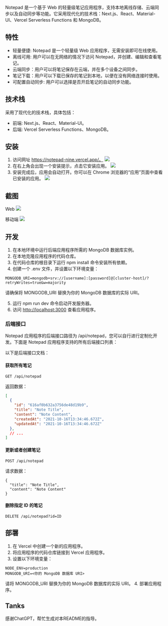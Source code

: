 Notepad 是一个基于 Web 的轻量级笔记应用程序，支持本地离线存储、云端同步以及自动同步等功能。它采用现代化的技术栈：Next.js、React、Material-UI、Vercel Serverless Functions 和 MongoDB。


## 特性
* 轻量便捷: Notepad 是一个轻量级 Web 应用程序，无需安装即可在线使用。
* 离线可用: 用户可以在无网络的情况下访问 Notepad，并创建、编辑和查看笔记。
* 云端同步：用户可以将笔记保存在云端，并在多个设备之间同步。
* 笔记下载：用户可以下载已保存的笔记到本地，以便在没有网络连接时使用。
* 可配置自动同步: 用户可以选择是否开启笔记的自动同步功能。


## 技术栈
采用了现代化的技术栈，具体包括：

* 前端: Next.js、React、Material-UI。
* 后端: Vercel Serverless Functions、MongoDB。

## 安装

1. 访问网址 https://notepad-nine.vercel.app/。
![](./screenshots/notepad-install-setp1.png)
2. 在右上角会出现一个安装提示，点击它安装应用。
![](./screenshots/notepad-install-setp2.png)
3. 安装完成后，应用会自动打开。你可以在 Chrome 浏览器的“应用”页面中查看已安装的应用。
![](./screenshots/notepad-pwa.png)


## 截图
Web
![](./screenshots/web-note.png)

移动端
![](./screenshots/mobile-note.png)


## 开发
1. 在本地环境中运行后端应用程序所需的 MongoDB 数据库实例。
2. 在本地克隆应用程序的代码仓库。
3. 在代码仓库的根目录下运行 npm install 命令安装所有依赖。
4. 创建一个 .env 文件，并设置以下环境变量：
```.dotenv
MONGODB_URI=mongodb+srv://[username]:[password]@[cluster-host]/?retryWrites=true&w=majority
```
请确保将 MONGODB_URI 替换为你的 MongoDB 数据库的实际 URI。

5. 运行 npm run dev 命令启动开发服务器。
6. 访问 [http://localhost:3000](http://localhost:3000) 查看应用程序。


### 后端接口
Notepad 应用程序的后端接口路径为 /api/notepad，您可以自行进行定制化开发。下面是 Notepad 应用程序支持的所有后端接口列表：

以下是后端接口文档：

#### 获取所有笔记
```
GET /api/notepad
```
返回数据：
```json
[
  {
    "id": "616af0b632a3756de48d19b9",
    "title": "Note Title",
    "content": "Note Content",
    "createdAt": "2021-10-16T13:34:46.672Z",
    "updatedAt": "2021-10-16T13:34:46.672Z"
  },
  // ...
]
```

#### 更新或者创建笔记
```
POST /api/notepad
```
请求数据：
```
{
  "title": "Note Title",
  "content": "Note Content"
}
```

#### 删除指定 ID 的笔记
```
DELETE /api/notepad?id=ID
```


## 部署
1. 在 Vercel 中创建一个新的应用程序。
2. 将应用程序的代码仓库链接到 Vercel 应用程序。
3. 设置以下环境变量：
```
NODE_ENV=production
MONGODB_URI=<你的 MongoDB 数据库 URI>
```
请将 MONGODB_URI 替换为你的 MongoDB 数据库的实际 URI。
4. 部署应用程序。


## Tanks
感谢ChatGPT，帮忙生成对本README的指导。
